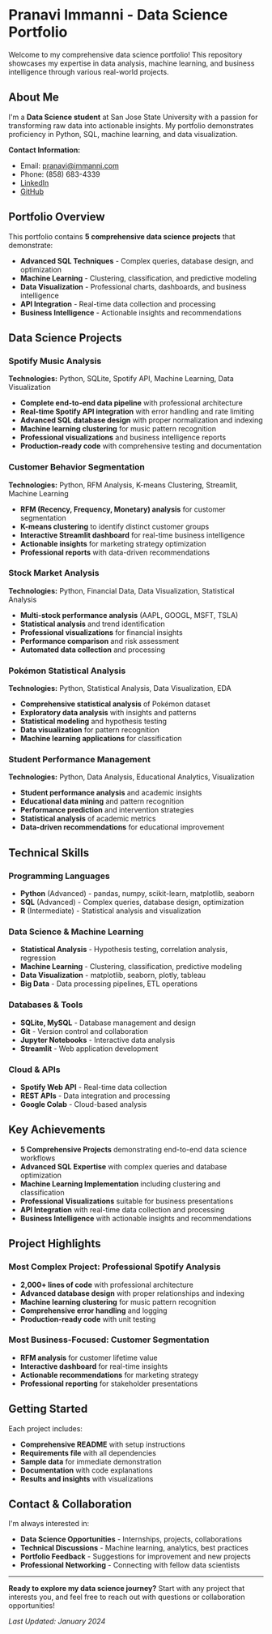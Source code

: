 # Pranavi Immanni - Data Science Portfolio

Welcome to my comprehensive data science portfolio! This repository showcases my expertise in data analysis, machine learning, and business intelligence through various real-world projects.

## About Me

I'm a **Data Science student** at San Jose State University with a passion for transforming raw data into actionable insights. My portfolio demonstrates proficiency in Python, SQL, machine learning, and data visualization.

**Contact Information:**
- Email: pranavi@immanni.com
- Phone: (858) 683-4339
- [LinkedIn](https://www.linkedin.com/in/pranavi-immanni-jrt/)
- [GitHub](https://github.com/PranaviImmanni)

## Portfolio Overview

This portfolio contains **5 comprehensive data science projects** that demonstrate:

- **Advanced SQL Techniques** - Complex queries, database design, and optimization
- **Machine Learning** - Clustering, classification, and predictive modeling
- **Data Visualization** - Professional charts, dashboards, and business intelligence
- **API Integration** - Real-time data collection and processing
- **Business Intelligence** - Actionable insights and recommendations

## Data Science Projects

### **Spotify Music Analysis**
**Technologies:** Python, SQLite, Spotify API, Machine Learning, Data Visualization

- **Complete end-to-end data pipeline** with professional architecture
- **Real-time Spotify API integration** with error handling and rate limiting
- **Advanced SQL database design** with proper normalization and indexing
- **Machine learning clustering** for music pattern recognition
- **Professional visualizations** and business intelligence reports
- **Production-ready code** with comprehensive testing and documentation

### **Customer Behavior Segmentation**
**Technologies:** Python, RFM Analysis, K-means Clustering, Streamlit, Machine Learning

- **RFM (Recency, Frequency, Monetary) analysis** for customer segmentation
- **K-means clustering** to identify distinct customer groups
- **Interactive Streamlit dashboard** for real-time business intelligence
- **Actionable insights** for marketing strategy optimization
- **Professional reports** with data-driven recommendations

### **Stock Market Analysis**
**Technologies:** Python, Financial Data, Data Visualization, Statistical Analysis

- **Multi-stock performance analysis** (AAPL, GOOGL, MSFT, TSLA)
- **Statistical analysis** and trend identification
- **Professional visualizations** for financial insights
- **Performance comparison** and risk assessment
- **Automated data collection** and processing

### **Pokémon Statistical Analysis**
**Technologies:** Python, Statistical Analysis, Data Visualization, EDA

- **Comprehensive statistical analysis** of Pokémon dataset
- **Exploratory data analysis** with insights and patterns
- **Statistical modeling** and hypothesis testing
- **Data visualization** for pattern recognition
- **Machine learning applications** for classification

### **Student Performance Management**
**Technologies:** Python, Data Analysis, Educational Analytics, Visualization

- **Student performance analysis** and academic insights
- **Educational data mining** and pattern recognition
- **Performance prediction** and intervention strategies
- **Statistical analysis** of academic metrics
- **Data-driven recommendations** for educational improvement

## Technical Skills

### **Programming Languages**
- **Python** (Advanced) - pandas, numpy, scikit-learn, matplotlib, seaborn
- **SQL** (Advanced) - Complex queries, database design, optimization
- **R** (Intermediate) - Statistical analysis and visualization

### **Data Science & Machine Learning**
- **Statistical Analysis** - Hypothesis testing, correlation analysis, regression
- **Machine Learning** - Clustering, classification, predictive modeling
- **Data Visualization** - matplotlib, seaborn, plotly, tableau
- **Big Data** - Data processing pipelines, ETL operations

### **Databases & Tools**
- **SQLite, MySQL** - Database management and design
- **Git** - Version control and collaboration
- **Jupyter Notebooks** - Interactive data analysis
- **Streamlit** - Web application development

### **Cloud & APIs**
- **Spotify Web API** - Real-time data collection
- **REST APIs** - Data integration and processing
- **Google Colab** - Cloud-based analysis

## Key Achievements

- **5 Comprehensive Projects** demonstrating end-to-end data science workflows
- **Advanced SQL Expertise** with complex queries and database optimization
- **Machine Learning Implementation** including clustering and classification
- **Professional Visualizations** suitable for business presentations
- **API Integration** with real-time data collection and processing
- **Business Intelligence** with actionable insights and recommendations

## Project Highlights

### **Most Complex Project: Professional Spotify Analysis**
- **2,000+ lines of code** with professional architecture
- **Advanced database design** with proper relationships and indexing
- **Machine learning clustering** for music pattern recognition
- **Comprehensive error handling** and logging
- **Production-ready code** with unit testing

### **Most Business-Focused: Customer Segmentation**
- **RFM analysis** for customer lifetime value
- **Interactive dashboard** for real-time insights
- **Actionable recommendations** for marketing strategy
- **Professional reporting** for stakeholder presentations

## Getting Started

Each project includes:
- **Comprehensive README** with setup instructions
- **Requirements file** with all dependencies
- **Sample data** for immediate demonstration
- **Documentation** with code explanations
- **Results and insights** with visualizations

## Contact & Collaboration

I'm always interested in:
- **Data Science Opportunities** - Internships, projects, collaborations
- **Technical Discussions** - Machine learning, analytics, best practices
- **Portfolio Feedback** - Suggestions for improvement and new projects
- **Professional Networking** - Connecting with fellow data scientists

---

**Ready to explore my data science journey?** Start with any project that interests you, and feel free to reach out with questions or collaboration opportunities!

*Last Updated: January 2024*